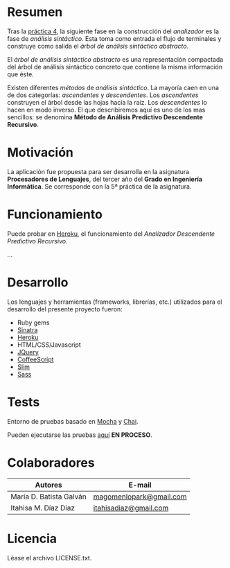 # Resumen

Tras la [práctica 4](http://pl-lab04.herokuapp.com/), la siguiente fase en la construcción del *analizador* es la fase de *análisis sintáctico*. Esta toma como entrada el flujo de terminales y construye como salida el *árbol de análisis sintáctico abstracto*.

El *árbol de análisis sintáctico abstracto* es una representación compactada del árbol de análisis sintáctico concreto que contiene la misma información que éste.

Existen diferentes *métodos* de *análisis sintáctico*. La mayoría caen en una de dos categorías: *ascendentes* y *descendentes*. Los *ascendentes* construyen el árbol desde las hojas hacia la raíz. Los *descendentes* lo hacen en modo inverso. El que describiremos aquí es uno de los mas sencillos: se denomina **Método de Análisis Predictivo Descendente Recursivo**.

# Motivación

La aplicación fue propuesta para ser desarrolla en la asignatura **Procesadores de Lenguajes**, del tercer año del **Grado en Ingeniería Informática**. Se corresponde con la 5ª práctica de la asignatura.

# Funcionamiento

Puede probar en [Heroku](http://pl-lab05.herokuapp.com/), el funcionamiento del *Analizador Descendente Predictivo Recursivo*.

...

# Desarrollo

Los lenguajes y herramientas (frameworks, librerías, etc.) utilizados para el desarrollo del presente proyecto fueron:

* Ruby gems
* [Sinatra](http://www.sinatrarb.com/configuration.html)
* [Heroku](https://dashboard.heroku.com/apps)
* HTML/CSS/Javascript
* [JQuery](http://jquery.com/)
* [CoffeeScript](http://coffeescript.org/) 
* [Slim](http://slim-lang.com/)
* [Sass](http://sass-lang.com/) 

# Tests

Entorno de pruebas basado en [Mocha](http://visionmedia.github.io/mocha/) y [Chai](http://chaijs.com/guide/installation/). 

Pueden ejecutarse las pruebas [aquí](http://pl-lab05.herokuapp.com/tests) **EN PROCESO**.


# Colaboradores

| Autores | E-mail |
| ---------- | ---------- |
| María D. Batista Galván   | magomenlopark@gmail.com  |
| Itahisa M. Díaz Díaz      | itahisadiaz@gmail.com   |


# Licencia

Léase el archivo LICENSE.txt.

